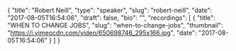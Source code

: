 {
  "title": "Robert Neill",
  "type": "speaker",
  "slug": "robert-neill",
  "date": "2017-08-05T16:54:06",
  "draft": false,
  "bio": "",
  "recordings": [
    {
      "title": "WHEN TO CHANGE JOBS",
      "slug": "when-to-change-jobs",
      "thumbnail": "https://i.vimeocdn.com/video/650698746_295x166.jpg",
      "date": "2017-08-05T16:54:06"
    }
  ]
}